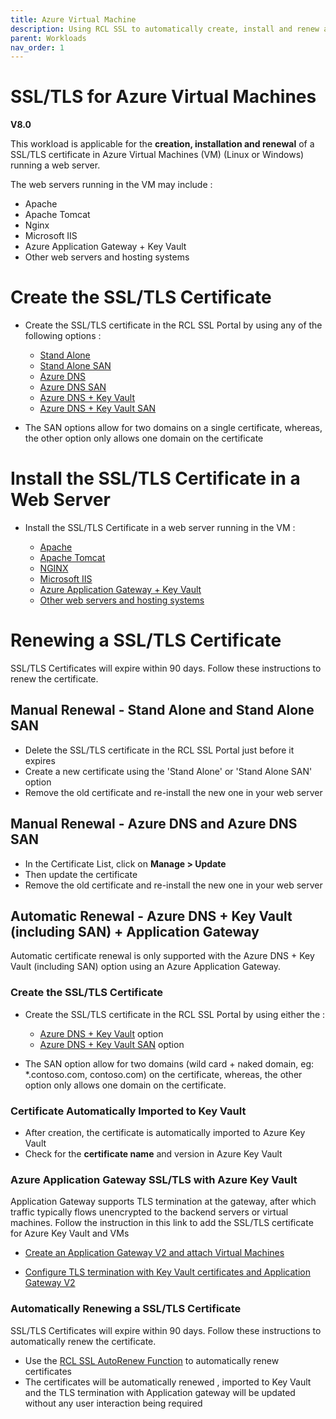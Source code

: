 ```yaml
---
title: Azure Virtual Machine
description: Using RCL SSL to automatically create, install and renew a SSL/TLS certificates in an Azure Virtual Machine
parent: Workloads
nav_order: 1
---
```


# SSL/TLS for Azure Virtual Machines 
**V8.0**

This workload is applicable for the **creation, installation and renewal** of a SSL/TLS certificate in Azure Virtual Machines (VM) (Linux or Windows) running a web server.

The web servers running in the VM may include : 

 - Apache
 - Apache Tomcat
 - Nginx
 - Microsoft IIS
 - Azure Application Gateway + Key Vault
 - Other web servers and hosting systems

# Create the SSL/TLS Certificate

- Create the SSL/TLS certificate in the RCL SSL Portal by using any of the following options :

    - [Stand Alone](../portal/stand-alone.md) 
    - [Stand Alone SAN](../portal/stand-alone-san.md) 
    - [Azure DNS](../portal/azure-dns.md)
    - [Azure DNS SAN](../portal/azure-dns-san.md)
    - [Azure DNS + Key Vault](../portal/azure-keyvault.md)
    - [Azure DNS + Key Vault SAN](../portal/azure-keyvault-san.md)

- The SAN options allow for two domains on a single certificate, whereas, the other option only allows one domain on the certificate

# Install the SSL/TLS Certificate in a Web Server

- Install the SSL/TLS Certificate in a web server running in the VM :

    - [Apache](../installations/apache.md)
    - [Apache Tomcat](../installations/apache-tomcat.md)
    - [NGINX](../installations/nginx.md)
    - [Microsoft IIS](../installations/iis.md)
    - [Azure Application Gateway + Key Vault](../workloads/appgateway.md)
    - [Other web servers and hosting systems](../installations/web-servers.md)

# Renewing a SSL/TLS Certificate

SSL/TLS Certificates will expire within 90 days. Follow these instructions to renew the certificate.

## Manual Renewal - Stand Alone and Stand Alone SAN

- Delete the SSL/TLS certificate in the RCL SSL Portal just before it expires
- Create a new certificate using the 'Stand Alone' or 'Stand Alone SAN' option
- Remove the old certificate and re-install the new one in your web server

## Manual Renewal - Azure DNS and Azure DNS SAN

- In the Certificate List, click on **Manage > Update**
- Then update the certificate
- Remove the old certificate and re-install the new one in your web server

## Automatic Renewal - Azure DNS + Key Vault (including SAN) + Application Gateway

Automatic certificate renewal is only supported with the Azure DNS + Key Vault (including SAN) option using an Azure Application Gateway.

### Create the SSL/TLS Certificate

- Create the SSL/TLS certificate in the RCL SSL Portal by using either the :
    - [Azure DNS + Key Vault](../portal/azure-keyvault.md) option
    - [Azure DNS + Key Vault SAN](../portal/azure-keyvault-san.md) option

- The SAN option allow for two domains (wild card + naked domain, eg: *.contoso.com, contoso.com) on the certificate, whereas, the other option only allows one domain on the certificate.

### Certificate Automatically Imported to Key Vault

- After creation, the certificate is automatically imported to Azure Key Vault
- Check for the **certificate name** and version in Azure Key Vault

### Azure Application Gateway SSL/TLS with Azure Key Vault

Application Gateway supports TLS termination at the gateway, after which traffic typically flows unencrypted to the backend servers or virtual machines. Follow the instruction in this link to add the SSL/TLS certificate for Azure Key Vault and VMs

- [Create an Application Gateway V2 and attach Virtual Machines](https://learn.microsoft.com/en-us/azure/application-gateway/quick-create-portal)

- [Configure TLS termination with Key Vault certificates and Application Gateway V2](https://docs.microsoft.com/en-us/azure/application-gateway/configure-key-vault-portal)

### Automatically Renewing a SSL/TLS Certificate

SSL/TLS Certificates will expire within 90 days. Follow these instructions to automatically renew the certificate.

- Use the [RCL SSL AutoRenew Function](../autorenew/introduction.md) to automatically renew certificates
- The certificates will be automatically renewed , imported to Key Vault and the TLS termination with Application gateway will be updated without any user interaction being required


